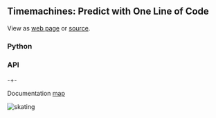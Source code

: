 ## Timemachines: Predict with One Line of Code 
View as [web page](https://microprediction.github.io/timemachines/) or [source](https://github.com/microprediction/timemachines/blob/main/docs/template.md).







### Python 



### API

-+- 

Documentation [map](https://microprediction.github.io/timemachines/map.html)
 
  


![skating](https://i.imgur.com/elu5muO.png)
